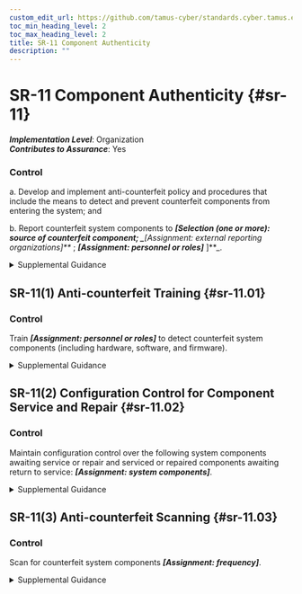 ```yaml
---
custom_edit_url: https://github.com/tamus-cyber/standards.cyber.tamus.edu/tree/main/static/content/tamus.edu/TAMUS_profile.xml
toc_min_heading_level: 2
toc_max_heading_level: 2
title: SR-11 Component Authenticity
description: ""
---
```


# SR-11 Component Authenticity {#sr-11}

_**Implementation Level**_: Organization\
_**Contributes to Assurance**_: Yes

### Control

a. Develop and implement anti-counterfeit policy and procedures that include the means to detect and prevent counterfeit components from entering the system; and

b. Report counterfeit system components to _**[Selection (one or more): source of counterfeit component; 
                  _**[Assignment: external reporting organizations]**_
               ; 
                  _**[Assignment: personnel or roles]**_
               ]**_.

<details>
  <summary>Supplemental Guidance</summary>

a. Develop and implement anti-counterfeit policy and procedures that include the means to detect and prevent counterfeit components from entering the system; and

b. Report counterfeit system components to _**[Selection (one or more): source of counterfeit component; 
                  _**[Assignment: external reporting organizations]**_
               ; 
                  _**[Assignment: personnel or roles]**_
               ]**_.

</details>

## SR-11(1) Anti-counterfeit Training {#sr-11.01}

### Control

Train _**[Assignment: personnel or roles]**_ to detect counterfeit system components (including hardware, software, and firmware).

<details>
  <summary>Supplemental Guidance</summary>

Train _**[Assignment: personnel or roles]**_ to detect counterfeit system components (including hardware, software, and firmware).

</details>

## SR-11(2) Configuration Control for Component Service and Repair {#sr-11.02}

### Control

Maintain configuration control over the following system components awaiting service or repair and serviced or repaired components awaiting return to service: _**[Assignment: system components]**_.

<details>
  <summary>Supplemental Guidance</summary>

Maintain configuration control over the following system components awaiting service or repair and serviced or repaired components awaiting return to service: _**[Assignment: system components]**_.

</details>

## SR-11(3) Anti-counterfeit Scanning {#sr-11.03}

### Control

Scan for counterfeit system components _**[Assignment: frequency]**_.

<details>
  <summary>Supplemental Guidance</summary>

Scan for counterfeit system components _**[Assignment: frequency]**_.

</details>

